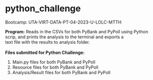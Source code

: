 # python_challenge
Bootcamp: UTA-VIRT-DATA-PT-04-2023-U-LOLC-MTTH

<b>Program:</b> Reads in the CSVs for both PyBank and PyPoll using Python<br>
scrip, and prints the analysis to the terminal and exports a<br>
text file with the results to analysis folder.<br><br>
<b>Files submitted for Python Challenge:</b>
1. Main.py files for both PyBank and PyPoll<br>
2. Resource files for both PyBank and PyPoll<br>
3. Analysis/Result files for both PyBank and PyPoll<br>
